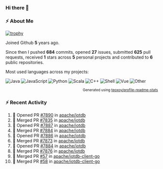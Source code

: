 ### Hi there 👋

### :zap: About Me

[![trophy](https://github-profile-trophy.vercel.app/?username=HTHou&theme=onedark)](https://github.com/ryo-ma/github-profile-trophy)
   
Joined Github **5** years ago.

Since then I pushed **684** commits, opened **27** issues, submitted **625** pull requests, received **1** stars across **5** personal projects and contributed to **6** public repositories.

Most used languages across my projects:

![Java](https://img.shields.io/static/v1?style=flat-square&label=%E2%A0%80&color=555&labelColor=%23b07219&message=Java%EF%B8%B194.4%25)
![JavaScript](https://img.shields.io/static/v1?style=flat-square&label=%E2%A0%80&color=555&labelColor=%23f1e05a&message=JavaScript%EF%B8%B11.4%25)
![Python](https://img.shields.io/static/v1?style=flat-square&label=%E2%A0%80&color=555&labelColor=%233572A5&message=Python%EF%B8%B10.7%25)
![Scala](https://img.shields.io/static/v1?style=flat-square&label=%E2%A0%80&color=555&labelColor=%23c22d40&message=Scala%EF%B8%B10.6%25)
![C++](https://img.shields.io/static/v1?style=flat-square&label=%E2%A0%80&color=555&labelColor=%23f34b7d&message=C%2B%2B%EF%B8%B10.6%25)
![Shell](https://img.shields.io/static/v1?style=flat-square&label=%E2%A0%80&color=555&labelColor=%2389e051&message=Shell%EF%B8%B10.4%25)
![Vue](https://img.shields.io/static/v1?style=flat-square&label=%E2%A0%80&color=555&labelColor=%2341b883&message=Vue%EF%B8%B10.3%25)
![Other](https://img.shields.io/static/v1?style=flat-square&label=%E2%A0%80&color=555&labelColor=%23ededed&message=Other%EF%B8%B11.2%25)

<p align="right"><sub>Generated using <a href="https://github.com/marketplace/actions/profile-readme-stats">teoxoy/profile-readme-stats</a></sub></p>


<!--![](https://github.com/HTHou/HTHou/blob/output/github-contribution-grid-snake.svg)-->

<!--![Haonan Hou's github stats](https://github-readme-stats.vercel.app/api?username=HTHou&count_private=true&show_icons=true&theme=onedark)-->

<!--![Haonan Hou's wakatime stats](https://github-readme-stats.vercel.app/api/wakatime?username=HTHou&layout=compact&theme=onedark)-->

<!--![Top Langs](https://github-readme-stats.vercel.app/api/top-langs/?username=HTHou&theme=onedark&layout=compact)-->

### :zap: Recent Activity
<!--START_SECTION:activity-->
1. 💪 Opened PR [#7890](https://github.com/apache/iotdb/pull/7890) in [apache/iotdb](https://github.com/apache/iotdb)
2. 🎉 Merged PR [#7835](https://github.com/apache/iotdb/pull/7835) in [apache/iotdb](https://github.com/apache/iotdb)
3. 💪 Opened PR [#7887](https://github.com/apache/iotdb/pull/7887) in [apache/iotdb](https://github.com/apache/iotdb)
4. 🎉 Merged PR [#7884](https://github.com/apache/iotdb/pull/7884) in [apache/iotdb](https://github.com/apache/iotdb)
5. 💪 Opened PR [#7886](https://github.com/apache/iotdb/pull/7886) in [apache/iotdb](https://github.com/apache/iotdb)
6. 🎉 Merged PR [#7873](https://github.com/apache/iotdb/pull/7873) in [apache/iotdb](https://github.com/apache/iotdb)
7. 💪 Opened PR [#7884](https://github.com/apache/iotdb/pull/7884) in [apache/iotdb](https://github.com/apache/iotdb)
8. 🎉 Merged PR [#7876](https://github.com/apache/iotdb/pull/7876) in [apache/iotdb](https://github.com/apache/iotdb)
9. 🎉 Merged PR [#57](https://github.com/apache/iotdb-client-go/pull/57) in [apache/iotdb-client-go](https://github.com/apache/iotdb-client-go)
10. 🎉 Merged PR [#58](https://github.com/apache/iotdb-client-go/pull/58) in [apache/iotdb-client-go](https://github.com/apache/iotdb-client-go)
<!--END_SECTION:activity-->

<!--
**HTHou/HTHou** is a ✨ _special_ ✨ repository because its `README.md` (this file) appears on your GitHub profile.

Here are some ideas to get you started:

- 🔭 I’m currently working on ...
- 🌱 I’m currently learning ...
- 👯 I’m looking to collaborate on ...
- 🤔 I’m looking for help with ...
- 💬 Ask me about ...
- 📫 How to reach me: ...
- 😄 Pronouns: ...
- ⚡ Fun fact: ...
-->
